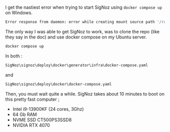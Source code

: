 
I get the nastiest error when trying to start SigNoz using `docker compose up` on Windows.

```bash
Error response from daemon: error while creating mount source path '/run/desktop/mnt/host/c/Users/demersra/Desktop/practical-net-otelcollector/signoz/deploy/common/clickhouse/user_scripts': mkdir /run/desktop/mnt/host/c: file exists
```

The only way I was able to get SigNoz to work, was to clone the repo (like they say in the doc) and use docker compose on my Ubuntu server.


```bash
docker compose up
```

In both : 

```bash
SigNoz\signoz\deploy\docker\generator\infra\docker-compose.yaml
```

and 

```bash
SigNoz\signoz\deploy\docker\docker-compose.yaml
```

Then, you must wait quite a while. SigNoz takes about 10 minutes to boot on this pretty fast computer ; 

* Intel i9-13900KF (24 cores, 3Ghz)
* 64 Gb RAM
* NVME SSD CT500PS3SSD8
* NVIDIA RTX 4070

